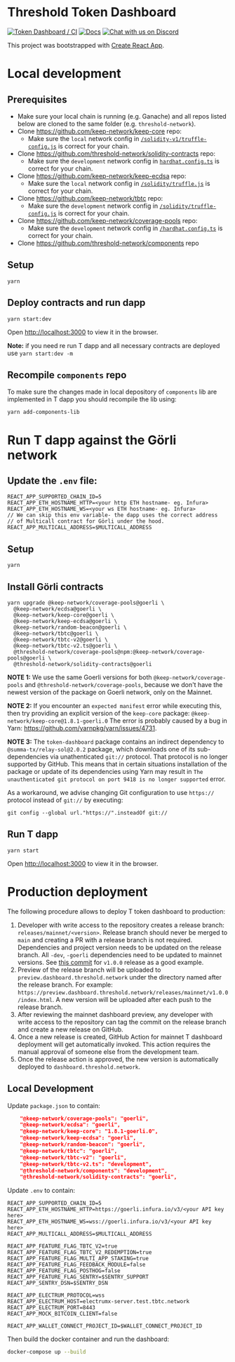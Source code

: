 # Threshold Token Dashboard

[![Token Dashboard / CI](https://github.com/threshold-network/token-dashboard/actions/workflows/dashboard-ci.yml/badge.svg?branch=main&event=push)](https://github.com/threshold-network/token-dashboard/actions/workflows/dashboard-ci.yml)
[![Docs](https://img.shields.io/badge/docs-website-green)](https://docs.threshold.network)
[![Chat with us on Discord](https://img.shields.io/badge/chat-Discord-5865f2.svg)](https://discord.gg/threshold)

This project was bootstrapped with [Create React App](https://github.com/facebook/create-react-app).

# Local development

## Prerequisites

- Make sure your local chain is running (e.g. Ganache) and all repos listed below are cloned to the same folder (e.g. `threshold-network`).
- Clone https://github.com/keep-network/keep-core repo:
  - Make sure the `local` network config in [`/solidity-v1/truffle-config.js`](https://github.com/keep-network/keep-core/blob/main/solidity-v1/truffle-config.js#L8-L11) is correct for your chain.
- Clone https://github.com/threshold-network/solidity-contracts repo:
  - Make sure the `development` network config in [`hardhat.config.ts`](https://github.com/threshold-network/solidity-contracts/blob/main/hardhat.config.ts#L42-L44) is correct for your chain.
- Clone https://github.com/keep-network/keep-ecdsa repo:
  - Make sure the `local` network config in [`/solidity/truffle.js`](https://github.com/keep-network/keep-ecdsa/blob/main/solidity/truffle.js#L30-L35) is correct for your chain.
- Clone https://github.com/keep-network/tbtc repo:
  - Make sure the `development` network config in [`/solidity/truffle-config.js`](https://github.com/keep-network/tbtc/blob/main/solidity/truffle-config.js#L54-L58) is correct for your chain.
- Clone https://github.com/keep-network/coverage-pools repo:
  - Make sure the `development` network config in [`/hardhat.config.ts`](https://github.com/keep-network/coverage-pools/blob/main/hardhat.config.ts#L37-L41) is correct for your chain.
- Clone https://github.com/threshold-network/components repo

## Setup

`yarn`

## Deploy contracts and run dapp

`yarn start:dev`

Open [http://localhost:3000](http://localhost:3000) to view it in the browser.

**Note:** if you need re run T dapp and all necessary contracts are deployed use `yarn start:dev -m`

## Recompile `components` repo

To make sure the changes made in local depository of `components` lib are implemented in T dapp you should recompile the lib using:

`yarn add-components-lib`

# Run T dapp against the Görli network

## Update the `.env` file:

```
REACT_APP_SUPPORTED_CHAIN_ID=5
REACT_APP_ETH_HOSTNAME_HTTP=<your http ETH hostname- eg. Infura>
REACT_APP_ETH_HOSTNAME_WS=<your ws ETH hostname- eg. Infura>
// We can skip this env variable- the dapp uses the correct address
// of Multicall contract for Görli under the hood.
REACT_APP_MULTICALL_ADDRESS=$MULTICALL_ADDRESS
```

## Setup

`yarn`

## Install Görli contracts

```
yarn upgrade @keep-network/coverage-pools@goerli \
  @keep-network/ecdsa@goerli \
  @keep-network/keep-core@goerli \
  @keep-network/keep-ecdsa@goerli \
  @keep-network/random-beacon@goerli \
  @keep-network/tbtc@goerli \
  @keep-network/tbtc-v2@goerli \
  @keep-network/tbtc-v2.ts@goerli \
  @threshold-network/coverage-pools@npm:@keep-network/coverage-pools@goerli \
  @threshold-network/solidity-contracts@goerli
```

**NOTE 1:** We use the same Goerli versions for both
`@keep-network/coverage-pools` and `@threshold-network/coverage-pools`, because
we don't have the newest version of the package on Goerli network, only on the
Mainnet.

**NOTE 2:** If you encounter an `expected manifest` error while executing this,
then try providing an explicit version of the `keep-core` package:
`@keep-network/keep-core@1.8.1-goerli.0`
The error is probably caused by a bug in Yarn:
https://github.com/yarnpkg/yarn/issues/4731.

**NOTE 3:** The `token-dashboard` package contains an indirect dependency to
`@summa-tx/relay-sol@2.0.2` package, which downloads one of its sub-dependencies
via unathenticated `git://` protocol. That protocol is no longer supported by
GitHub. This means that in certain situations installation of the package or
update of its dependencies using Yarn may result in `The unauthenticated git protocol on port 9418 is no longer supported` error.

As a workaround, we advise changing Git configuration to use `https://` protocol
instead of `git://` by executing:

```
git config --global url."https://".insteadOf git://
```

## Run T dapp

`yarn start`

Open [http://localhost:3000](http://localhost:3000) to view it in the browser.

# Production deployment

The following procedure allows to deploy T token dashboard to production:

1. Developer with write access to the repository creates a release branch:
   `releases/mainnet/<version>`. Release branch should never be merged to `main`
   and creating a PR with a release branch is not required.
   Dependencies and project version needs to be updated on the release branch.
   All `-dev`, `-goerli` dependencies need to be updated to mainnet versions.
   See [this commit](https://github.com/threshold-network/token-dashboard/commit/5452b68886ebc514d941a087973dfa9ac3802a7e)
   for `v1.0.0` release as a good example.
2. Preview of the release branch will be uploaded to `preview.dashboard.threshold.network`
   under the directory named after the release branch. For example:
   `https://preview.dashboard.threshold.network/releases/mainnet/v1.0.0/index.html`.
   A new version will be uploaded after each push to the release branch.
3. After reviewing the mainnet dashboard preview, any developer with write
   access to the repository can tag the commit on the release branch and create
   a new release on GitHub.
4. Once a new release is created, GitHub Action for mainnet T dashboard
   deployment will get automatically invoked. This action requires the manual
   approval of someone else from the development team.
5. Once the release action is approved, the new version is automatically
   deployed to `dashboard.threshold.network`.

## Local Development

Update `package.json` to contain:

```json
    "@keep-network/coverage-pools": "goerli",
    "@keep-network/ecdsa": "goerli",
    "@keep-network/keep-core": "1.8.1-goerli.0",
    "@keep-network/keep-ecdsa": "goerli",
    "@keep-network/random-beacon": "goerli",
    "@keep-network/tbtc": "goerli",
    "@keep-network/tbtc-v2": "goerli",
    "@keep-network/tbtc-v2.ts": "development",
    "@threshold-network/components": "development",
    "@threshold-network/solidity-contracts": "goerli",
```

Update `.env` to contain:

```
REACT_APP_SUPPORTED_CHAIN_ID=5
REACT_APP_ETH_HOSTNAME_HTTP=https://goerli.infura.io/v3/<your API key here>
REACT_APP_ETH_HOSTNAME_WS=wss://goerli.infura.io/v3/<your API key here>
REACT_APP_MULTICALL_ADDRESS=$MULTICALL_ADDRESS

REACT_APP_FEATURE_FLAG_TBTC_V2=true
REACT_APP_FEATURE_FLAG_TBTC_V2_REDEMPTION=true
REACT_APP_FEATURE_FLAG_MULTI_APP_STAKING=true
REACT_APP_FEATURE_FLAG_FEEDBACK_MODULE=false
REACT_APP_FEATURE_FLAG_POSTHOG=false
REACT_APP_FEATURE_FLAG_SENTRY=$SENTRY_SUPPORT
REACT_APP_SENTRY_DSN=$SENTRY_DSN

REACT_APP_ELECTRUM_PROTOCOL=wss
REACT_APP_ELECTRUM_HOST=electrumx-server.test.tbtc.network
REACT_APP_ELECTRUM_PORT=8443
REACT_APP_MOCK_BITCOIN_CLIENT=false

REACT_APP_WALLET_CONNECT_PROJECT_ID=$WALLET_CONNECT_PROJECT_ID
```

Then build the docker container and run the dashboard:

```bash
docker-compose up --build
```
